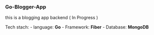 <h3>Go-Blogger-App</h3>

this is a blogging app backend ( In Progress )

Tech stach:
    - language: <b>Go</b>
    - Framework: <b>Fiber</b>
    - Database: <b>MongoDB</b>
